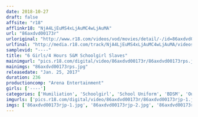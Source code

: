 ```yaml
---
date: 2018-10-27
draft: false
affsite: "r18"
afflinkr18: "NjA4LjEuMS4xLjAuMC4wLjAuMA"
url: "86axdvd00173r"
urloriginal: "http://www.r18.com/videos/vod/movies/detail/-/id=86axdvd00173r"
urlfinal: "http://media.r18.com/track/NjA4LjEuMS4xLjAuMC4wLjAuMA/videos/vod/movies/detail/-/id=86axdvd00173r"
samplevid: "----"
title: "6 Girls/4 Hours S&M Schoolgirl Slaves"
mainimgurl: "pics.r18.com/digital/video/86axdvd00173r/86axdvd00173rps.jpg"
mainimgs: "86axdvd00173rps.jpg"
releasedate: "Jan. 25, 2017"
duration: 236
productioncomp: "Arena Entertainment"
girls: ['----']
categories: ['Humiliation', 'Schoolgirl', 'School Uniform', 'BDSM', 'Outdoor', 'Training', 'Bondage', 'Over 4 Hours']
imgurls: ['pics.r18.com/digital/video/86axdvd00173r/86axdvd00173rjp-1.jpg', 'pics.r18.com/digital/video/86axdvd00173r/86axdvd00173rjp-2.jpg', 'pics.r18.com/digital/video/86axdvd00173r/86axdvd00173rjp-3.jpg', 'pics.r18.com/digital/video/86axdvd00173r/86axdvd00173rjp-4.jpg', 'pics.r18.com/digital/video/86axdvd00173r/86axdvd00173rjp-5.jpg', 'pics.r18.com/digital/video/86axdvd00173r/86axdvd00173rjp-6.jpg', 'pics.r18.com/digital/video/86axdvd00173r/86axdvd00173rjp-7.jpg', 'pics.r18.com/digital/video/86axdvd00173r/86axdvd00173rjp-8.jpg', 'pics.r18.com/digital/video/86axdvd00173r/86axdvd00173rjp-9.jpg', 'pics.r18.com/digital/video/86axdvd00173r/86axdvd00173rjp-10.jpg', 'pics.r18.com/digital/video/86axdvd00173r/86axdvd00173rjp-11.jpg', 'pics.r18.com/digital/video/86axdvd00173r/86axdvd00173rjp-12.jpg', 'pics.r18.com/digital/video/86axdvd00173r/86axdvd00173rjp-13.jpg', 'pics.r18.com/digital/video/86axdvd00173r/86axdvd00173rjp-14.jpg', 'pics.r18.com/digital/video/86axdvd00173r/86axdvd00173rjp-15.jpg', 'pics.r18.com/digital/video/86axdvd00173r/86axdvd00173rjp-16.jpg', 'pics.r18.com/digital/video/86axdvd00173r/86axdvd00173rjp-17.jpg', 'pics.r18.com/digital/video/86axdvd00173r/86axdvd00173rjp-18.jpg', 'pics.r18.com/digital/video/86axdvd00173r/86axdvd00173rjp-19.jpg', 'pics.r18.com/digital/video/86axdvd00173r/86axdvd00173rjp-20.jpg']
imgs: ['86axdvd00173rjp-1.jpg', '86axdvd00173rjp-2.jpg', '86axdvd00173rjp-3.jpg', '86axdvd00173rjp-4.jpg', '86axdvd00173rjp-5.jpg', '86axdvd00173rjp-6.jpg', '86axdvd00173rjp-7.jpg', '86axdvd00173rjp-8.jpg', '86axdvd00173rjp-9.jpg', '86axdvd00173rjp-10.jpg', '86axdvd00173rjp-11.jpg', '86axdvd00173rjp-12.jpg', '86axdvd00173rjp-13.jpg', '86axdvd00173rjp-14.jpg', '86axdvd00173rjp-15.jpg', '86axdvd00173rjp-16.jpg', '86axdvd00173rjp-17.jpg', '86axdvd00173rjp-18.jpg', '86axdvd00173rjp-19.jpg', '86axdvd00173rjp-20.jpg']
---
```

